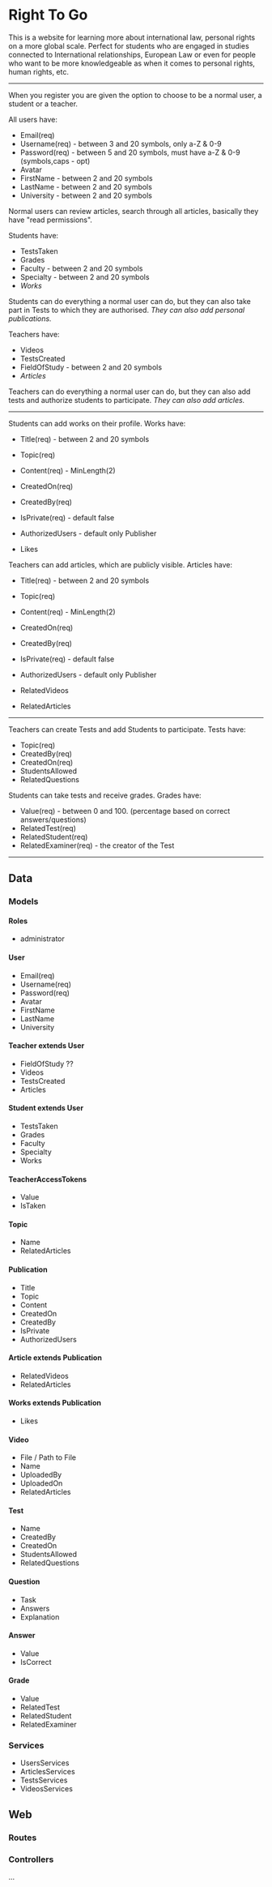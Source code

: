 # Right To Go

This is a website for learning more about international law, personal rights on a more global scale. Perfect for students who are engaged in studies connected to International relationships, European Law or even for people who want to be more knowledgeable as when it comes to personal rights, human rights, etc.

------
When you register you are given the option to choose to be a normal user, a student or a teacher. 

All users have:
 * Email(req)
 * Username(req) - between 3 and 20 symbols, only a-Z & 0-9
 * Password(req) - between 5 and 20 symbols, must have a-Z & 0-9 (symbols,caps - opt)
 * Avatar
 * FirstName - between 2 and 20 symbols
 * LastName - between 2 and 20 symbols
 * University - between 2 and 20 symbols

Normal users can review articles, search through all articles, basically they have "read permissions". 

Students have:
 * TestsTaken
 * Grades
 * Faculty - between 2 and 20 symbols
 * Specialty - between 2 and 20 symbols
 * *Works*

Students can do everything a normal user can do, but they can also take part in Tests to which they are authorised. *They can also add personal publications.*

Teachers have:
 * Videos
 * TestsCreated
 * FieldOfStudy - between 2 and 20 symbols
 * *Articles*

Teachers can do everything a normal user can do, but they can also add tests and authorize students to participate. *They can also add articles.*

------

Students can add works on their profile. Works have:

 * Title(req) - between 2 and 20 symbols
 * Topic(req)
 * Content(req) - MinLength(2)
 * CreatedOn(req)
 * CreatedBy(req)
 * IsPrivate(req) - default false
 * AuthorizedUsers - default only Publisher

 * Likes

Teachers can add articles, which are publicly visible. Articles have:

 * Title(req) - between 2 and 20 symbols
 * Topic(req)
 * Content(req) - MinLength(2)
 * CreatedOn(req)
 * CreatedBy(req)
 * IsPrivate(req) - default false
 * AuthorizedUsers - default only Publisher

 * RelatedVideos
 * RelatedArticles
 
------
Teachers can create Tests and add Students to participate. Tests have:

 * Topic(req)
 * CreatedBy(req)
 * CreatedOn(req)
 * StudentsAllowed
 * RelatedQuestions

Students can take tests and receive grades. Grades have:

 * Value(req) - between 0 and 100. (percentage based on correct answers/questions)
 * RelatedTest(req)
 * RelatedStudent(req)
 * RelatedExaminer(req) - the creator of the Test
------


## Data

### Models

#### Roles

* administrator

#### User

* Email(req)
* Username(req)
* Password(req)
* Avatar
* FirstName
* LastName
* University


#### Teacher extends User
  * FieldOfStudy ??
  * Videos
  * TestsCreated
  * Articles

#### Student extends User
  * TestsTaken
  * Grades
  * Faculty
  * Specialty
  * Works

#### TeacherAccessTokens
 * Value
 * IsTaken

#### Topic

* Name
* RelatedArticles

#### Publication
 * Title
 * Topic
 * Content
 * CreatedOn
 * CreatedBy
 * IsPrivate
 * AuthorizedUsers

#### Article extends Publication

* RelatedVideos
* RelatedArticles

#### Works extends Publication
 * Likes

#### Video

* File / Path to File
* Name
* UploadedBy
* UploadedOn
* RelatedArticles

#### Test

* Name
* CreatedBy
* CreatedOn
* StudentsAllowed
* RelatedQuestions

#### Question
* Task
* Answers
* Explanation

#### Answer
 * Value
 * IsCorrect

#### Grade

 * Value
 * RelatedTest
 * RelatedStudent
 * RelatedExaminer

### Services

* UsersServices
* ArticlesServices
* TestsServices
* VideosServices

## Web

### Routes

### Controllers

...

